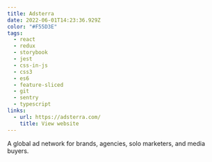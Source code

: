 ```yaml
---
title: Adsterra
date: 2022-06-01T14:23:36.929Z
color: "#F55D3E"
tags:
  - react
  - redux
  - storybook
  - jest
  - css-in-js
  - css3
  - es6
  - feature-sliced
  - git
  - sentry
  - typescript
links:
  - url: https://adsterra.com/
    title: View website
---
```

A global ad network for brands, agencies, solo marketers, and media buyers.